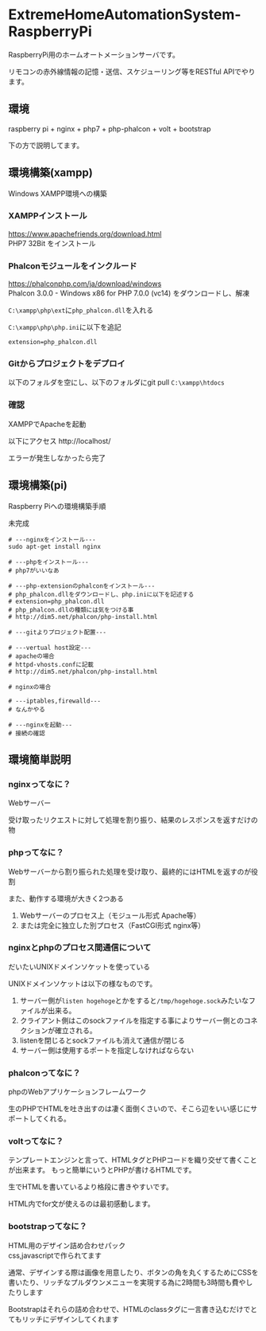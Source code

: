 # ExtremeHomeAutomationSystem-RaspberryPi

RaspberryPi用のホームオートメーションサーバです。

リモコンの赤外線情報の記憶・送信、スケジューリング等をRESTful APIでやります。

## 環境
raspberry pi + nginx + php7 + php-phalcon + volt + bootstrap

下の方で説明してます。

## 環境構築(xampp)

Windows XAMPP環境への構築

### XAMPPインストール
https://www.apachefriends.org/download.html  
PHP7 32Bit をインストール

### Phalconモジュールをインクルード
https://phalconphp.com/ja/download/windows  
Phalcon 3.0.0 - Windows x86 for PHP 7.0.0 (vc14) をダウンロードし、解凍

`C:\xampp\php\ext`に`php_phalcon.dll`を入れる

`C:\xampp\php\php.ini`に以下を追記
```
extension=php_phalcon.dll
```

### Gitからプロジェクトをデプロイ

以下のフォルダを空にし、以下のフォルダにgit pull
`C:\xampp\htdocs`

### 確認

XAMPPでApacheを起動

以下にアクセス
http://localhost/

エラーが発生しなかったら完了

## 環境構築(pi)

Raspberry Piへの環境構築手順

未完成

```
# ---nginxをインストール---
sudo apt-get install nginx

# ---phpをインストール---
# php7がいいなあ

# ---php-extensionのphalconをインストール---
# php_phalcon.dllをダウンロードし、php.iniに以下を記述する
# extension=php_phalcon.dll
# php_phalcon.dllの種類には気をつける事
# http://dim5.net/phalcon/php-install.html

# ---gitよりプロジェクト配置---

# ---vertual host設定---
# apacheの場合
# httpd-vhosts.confに記載
# http://dim5.net/phalcon/php-install.html

# nginxの場合

# ---iptables,firewalld---
# なんかやる

# ---nginxを起動---
# 接続の確認

```

## 環境簡単説明

### nginxってなに？
Webサーバー

受け取ったリクエストに対して処理を割り振り、結果のレスポンスを返すだけの物

### phpってなに？
Webサーバーから割り振られた処理を受け取り、最終的にはHTMLを返すのが役割

また、動作する環境が大きく2つある

1. Webサーバーのプロセス上（モジュール形式 Apache等）
2. または完全に独立した別プロセス（FastCGI形式 nginx等）

### nginxとphpのプロセス間通信について
だいたいUNIXドメインソケットを使っている

UNIXドメインソケットは以下の様なものです。

1. サーバー側が`listen hogehoge`とかをすると`/tmp/hogehoge.sock`みたいなファイルが出来る。
2. クライアント側はこのsockファイルを指定する事によりサーバー側とのコネクションが確立される。
3. listenを閉じるとsockファイルも消えて通信が閉じる
4. サーバー側は使用するポートを指定しなければならない

### phalconってなに？
phpのWebアプリケーションフレームワーク

生のPHPでHTMLを吐き出すのは凄く面倒くさいので、そこら辺をいい感じにサポートしてくれる。

### voltってなに？
テンプレートエンジンと言って、HTMLタグとPHPコードを織り交ぜて書くことが出来ます。
もっと簡単にいうとPHPが書けるHTMLです。

生でHTMLを書いているより格段に書きやすいです。

HTML内でfor文が使えるのは最初感動します。

### bootstrapってなに？
HTML用のデザイン詰め合わせパック  
css,javascriptで作られてます

通常、デザインする際は画像を用意したり、ボタンの角を丸くするためにCSSを書いたり、リッチなプルダウンメニューを実現する為に2時間も3時間も費やしたりします

Bootstrapはそれらの詰め合わせで、HTMLのclassタグに一言書き込むだけでとてもリッチにデザインしてくれます
